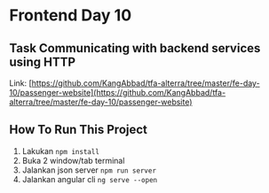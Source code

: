 # Frontend Day 10

## Task Communicating with backend services using HTTP

Link: [https://github.com/KangAbbad/tfa-alterra/tree/master/fe-day-10/passenger-website](https://github.com/KangAbbad/tfa-alterra/tree/master/fe-day-10/passenger-website)

## How To Run This Project

1. Lakukan `npm install`
2. Buka 2 window/tab terminal
3. Jalankan json server `npm run server`
4. Jalankan angular cli `ng serve --open`
